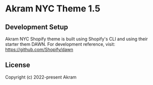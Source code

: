 # Akram NYC Theme 1.5


## Development Setup

Akram NYC Shopify theme is built using Shopify's CLI and using their starter them DAWN. For development reference, visit: https://github.com/Shopify/dawn


## License

Copyright (c) 2022-present Akram
